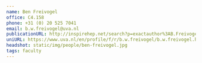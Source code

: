 ```yaml
---
name: Ben Freivogel
office: C4.158
phone: +31 (0) 20 525 7041
email: b.w.freivogel@uva.nl
publicationURL: http://inspirehep.net/search?p=exactauthor%3AB.Freivogel.1+
uniURL: https://www.uva.nl/en/profile/f/r/b.w.freivogel/b.w.freivogel.html
headshot: static/img/people/ben-freivogel.jpg
tags: faculty
---
```


